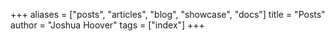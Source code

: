 +++
aliases = ["posts", "articles", "blog", "showcase", "docs"]
title = "Posts"
author = "Joshua Hoover"
tags = ["index"]
+++
